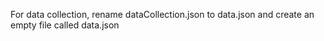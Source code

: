 For data collection, rename dataCollection.json to data.json and create an empty file called data.json

